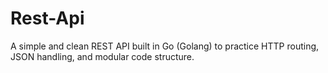 # Rest-Api
A simple and clean REST API built in Go (Golang) to practice HTTP routing, JSON handling, and modular code structure.
